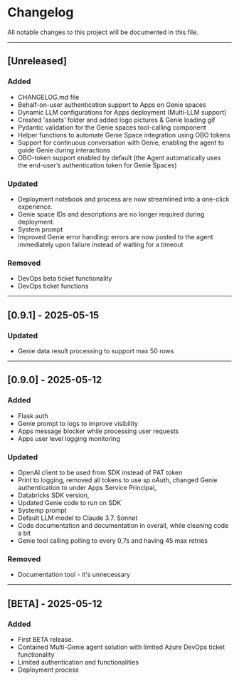 # Changelog

All notable changes to this project will be documented in this file.

---

## [Unreleased]
### Added
- CHANGELOG.md file
- Behalf-on-user authentication support to Apps on Genie spaces
- Dynamic LLM configurations for Apps deployment (Multi-LLM support)
- Created 'assets' folder and added logo pictures & Genie loading gif
- Pydantic validation for the Genie spaces tool-calling component
- Helper functions to automate Genie Space integration using OBO tokens
- Support for continuous conversation with Genie, enabling the agent to guide Genie during interactions
- OBO-token support enabled by default (the Agent automatically uses the end-user’s authentication token for Genie Spaces)

### Updated
- Deployment notebook and process are now streamlined into a one-click experience.
- Genie space IDs and descriptions are no longer required during deployment.
- System prompt
- Improved Genie error handling: errors are now posted to the agent immediately upon failure instead of waiting for a timeout

### Removed
- DevOps beta ticket functionality 
- DevOps ticket functions

---
## [0.9.1] - 2025-05-15
### Updated
- Genie data result processing to support max 50 rows

---
## [0.9.0] - 2025-05-12
### Added
- Flask auth
- Genie prompt to logs to improve visibility
- Apps message blocker while processing user requests
- Apps user level logging monitoring 

### Updated
- OpenAI client to be used from SDK instead of PAT token
- Print to logging, removed all tokens to use sp oAuth, changed Genie authentication to under Apps Service Principal, 
- Databricks SDK version, 
- Updated Genie code to run on SDK
- Systemp prompt
- Default LLM model to Claude 3.7. Sonnet
- Code documentation and documentation in overall, while cleaning code a bit
- Genie tool calling polling to every 0,7s and having 45 max retries
### Removed
- Documentation tool - it's unnecessary
---
## [BETA] - 2025-05-12
### Added
- First BETA release.
- Contained Multi-Genie agent solution with limited Azure DevOps ticket functionality
- Limited authentication and functionalities
- Deployment process